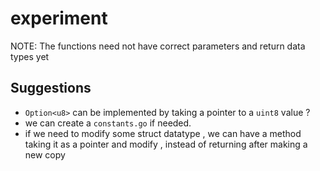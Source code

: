 

# experiment

NOTE: The functions need not have correct parameters and return data types yet


## Suggestions

- `Option<u8>` can be implemented by taking a pointer to a `uint8` value ?
- we can create a `constants.go` if needed.
- if we need to modify some struct datatype , we can have a method taking it as a pointer and modify , instead of returning after making a new copy
